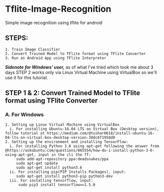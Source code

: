 # Tflite-Image-Recognition
Simple image recognition using tflite for android


## STEPS:
    1. Train Image Classifier
    2. Convert Trained Model to TFlite format using TFlite Converter
    3. Run as Android App using TFlite Interpreter

***Sidenote for Windows' user,*** as of what I've tried which took me about 3 days STEP 2 works only via Linux Virtual Machine using VirtualBox so we'll use it for this tutorial.

## STEP 1 & 2: Convert Trained Model to TFlite format using TFlite Converter
  ### A. For Windows
    1. Setting up Linux Virtual Machine using VirtualBox
      i. For installing Ubuntu-16.04 LTS on Virtual Box (Desktop version), follow tutorial at https://medium.com/@tushar0618/install-ubuntu-16-04-lts-on-virtual-box-desktop-version-30dc6f1958d0
    2. Setting up the environment and installing TensorFlow:
      i. For installing Python 3.6 using apt-get following the answer from @https://askubuntu.com/questions/865554/how-do-i-install-python-3-6-using-apt-get, input in the cli the ff:
         sudo add-apt-repository ppa:deadsnakes/ppa
         sudo apt-get update
         sudo apt-get install python3.6
      ii. For installing pip(PIP Installs Packages), input:
         sudo apt-get install python3-pip python3-dev 
      iii. For installing tensorflow, input:
          sudo pip3 install tensorflow==1.5.0
         
